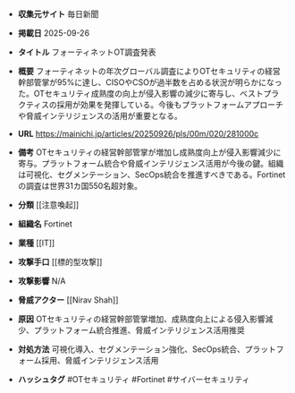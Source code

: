 - **収集元サイト**
毎日新聞

- **掲載日**
2025-09-26

- **タイトル**
フォーティネットOT調査発表

- **概要**
フォーティネットの年次グローバル調査によりOTセキュリティの経営幹部管掌が95%に達し、CISOやCSOが過半数を占める状況が明らかになった。OTセキュリティ成熟度の向上が侵入影響の減少に寄与し、ベストプラクティスの採用が効果を発揮している。今後もプラットフォームアプローチや脅威インテリジェンスの活用が重要となる。

- **URL**
https://mainichi.jp/articles/20250926/pls/00m/020/281000c

- **備考**
OTセキュリティの経営幹部管掌が増加し成熟度向上が侵入影響減少に寄与。プラットフォーム統合や脅威インテリジェンス活用が今後の鍵。組織は可視化、セグメンテーション、SecOps統合を推進すべきである。Fortinetの調査は世界31カ国550名超対象。

- **分類**
[[注意喚起]]

- **組織名**
Fortinet

- **業種**
[[IT]]

- **攻撃手口**
[[標的型攻撃]]

- **攻撃影響**
N/A

- **脅威アクター**
[[Nirav Shah]]

- **原因**
OTセキュリティの経営幹部管掌増加、成熟度向上による侵入影響減少、プラットフォーム統合推進、脅威インテリジェンス活用推奨

- **対処方法**
可視化導入、セグメンテーション強化、SecOps統合、プラットフォーム採用、脅威インテリジェンス活用

- **ハッシュタグ**
#OTセキュリティ #Fortinet #サイバーセキュリティ
